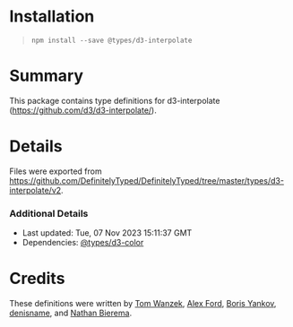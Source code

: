 # Installation
> `npm install --save @types/d3-interpolate`

# Summary
This package contains type definitions for d3-interpolate (https://github.com/d3/d3-interpolate/).

# Details
Files were exported from https://github.com/DefinitelyTyped/DefinitelyTyped/tree/master/types/d3-interpolate/v2.

### Additional Details
 * Last updated: Tue, 07 Nov 2023 15:11:37 GMT
 * Dependencies: [@types/d3-color](https://npmjs.com/package/@types/d3-color)

# Credits
These definitions were written by [Tom Wanzek](https://github.com/tomwanzek), [Alex Ford](https://github.com/gustavderdrache), [Boris Yankov](https://github.com/borisyankov), [denisname](https://github.com/denisname), and [Nathan Bierema](https://github.com/Methuselah96).
